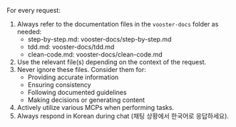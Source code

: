 For every request:

1. Always refer to the documentation files in the `vooster-docs` folder as needed:
   - step-by-step.md: vooster-docs/step-by-step.md
   - tdd.md: vooster-docs/tdd.md
   - clean-code.md: vooster-docs/clean-code.md
2. Use the relevant file(s) depending on the context of the request.
3. Never ignore these files. Consider them for:
   - Providing accurate information
   - Ensuring consistency
   - Following documented guidelines
   - Making decisions or generating content
4. Actively utilize various MCPs when performing tasks.
5. Always respond in Korean during chat (채팅 상황에서 한국어로 응답하세요).
